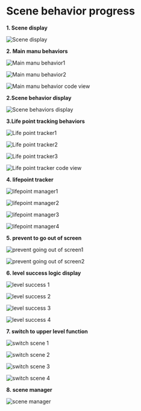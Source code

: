 # Scene behavior progress
**1. Scene display**

![Scene display](Scenesscene1.png)

**2. Main manu behaviors**

![Main manu behavior1](Manuscenebehaviorscene1.png)

![Main manu behavior2](Manuscenebehaviorscene11.png)

![Main manu behavior code view](Manuscnebehaviorscene1codeview.png)

**2.Scene behavior display**

![Scene behaviors display](Scene2scenebehaviors.png)

**3.Life point tracking behaviors**

![Life point tracker1](Scene2Lifepoint1.png)

![Life point tracker2](Scene2lifepoint2.png)

![Life point tracker3](Scene2lifepoint3.png)

![Life point tracker code view](Scene2lifepointmanager.png)

**4. lifepoint tracker**

![lifepoint manager1](Scene3lifepointmanage1.png)

![lifepoint manager2](Scene3lifepointmanager2.png)

![lifepoint manager3](Scene3lifepointmanager3.png)

![lifepoint manager4](Scene3lifepointmanager4.png)

**5. prevent to go out of screen**

![prevent going out of screen1](Scene3preventoutscreen1.png)

![prevent going out of screen2](Scene3preventoutscreen2.png)

**6. level success logic display**

![level success 1](Scene3successlogic1.png)

![level success 2](Scene3sucesslogic2.png)

![level success 3](Scene3successlogic3.png)

![level success 4](Scene3successlogiccoeview.png)

**7. switch to upper level function**

![switch scene 1](Scene3switchsceneenterregion3.png)

![switch scene 2](Scene3switchsceneonenterregion1.png)

![switch scene 3](Scene3switchsceneonenterregion2.png)

![switch scene 4](Scene3switchsceneonenterregion3.png)

**8. scene manager**

![scene manager](Scene3scenemanager.png)


